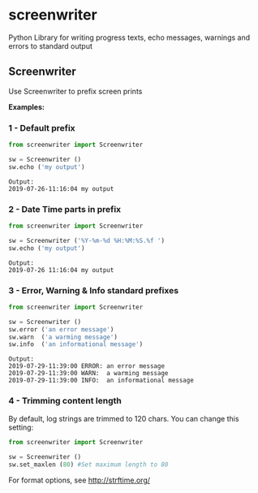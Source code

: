 # screenwriter
Python Library for writing progress texts, echo messages, warnings and errors to standard output


## Screenwriter

Use Screenwriter to prefix screen prints

**Examples:**

### 1 - Default prefix ###

```python
from screenwriter import Screenwriter

sw = Screenwriter ()
sw.echo ('my output')
```
```
Output:
2019-07-26-11:16:04 my output
```

### 2 - Date Time parts in prefix ###

```python
from screenwriter import Screenwriter

sw = Screenwriter ('%Y-%m-%d %H:%M:%S.%f ')
sw.echo ('my output')
```
```
Output:
2019-07-26 11:16:04 my output
```
 
### 3 - Error, Warning & Info standard prefixes ###

```python
from screenwriter import Screenwriter

sw = Screenwriter ()
sw.error ('an error message')
sw.warn  ('a warming message')
sw.info  ('an informational message')
```
```
Output:
2019-07-29-11:39:00 ERROR: an error message
2019-07-29-11:39:00 WARN:  a warming message
2019-07-29-11:39:00 INFO:  an informational message
```

### 4 - Trimming content length  ###
By default, log strings are trimmed to 120 chars.
You can change this setting:
```python
from screenwriter import Screenwriter
	
sw = Screenwriter ()
sw.set_maxlen (80) #Set maximum length to 80
```

For format options, see http://strftime.org/

